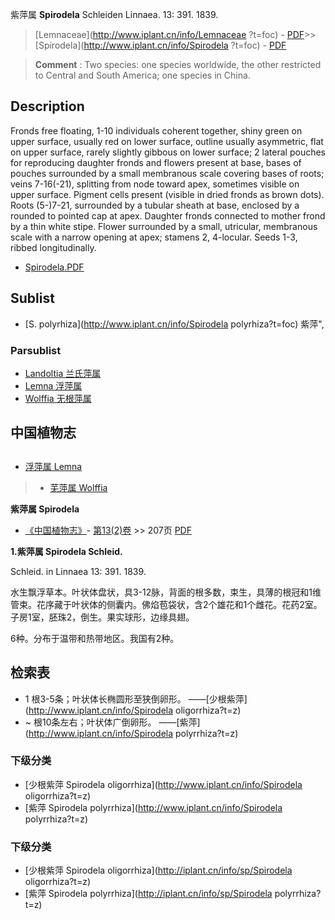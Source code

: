 紫萍属 **Spirodela** Schleiden Linnaea. 13: 391. 1839.

> [Lemnaceae](http://www.iplant.cn/info/Lemnaceae ?t=foc) - [PDF](http://iplant.cn/foc/pdf/Lemnaceae.pdf)>>[Spirodela](http://www.iplant.cn/info/Spirodela ?t=foc) - [PDF](http://www.iplant.cn/foc/pdf/Spirodela.pdf)

> **Comment** : 
> Two species: one species worldwide, the other restricted to Central and South America; one species in China.

## Description

Fronds free floating, 1-10 individuals coherent together, shiny green on upper surface, usually red on lower surface, outline usually asymmetric, flat on upper surface, rarely slightly gibbous on lower surface; 2 lateral pouches for reproducing daughter fronds and flowers present at base, bases of pouches surrounded by a small membranous scale covering bases of roots; veins 7-16(-21), splitting from node toward apex, sometimes visible on upper surface. Pigment cells present (visible in dried fronds as brown dots). Roots (5-)7-21, surrounded by a tubular sheath at base, enclosed by a rounded to pointed cap at apex. Daughter fronds connected to mother frond by a thin white stipe. Flower surrounded by a small, utricular, membranous scale with a narrow opening at apex; stamens 2, 4-locular. Seeds 1-3, ribbed longitudinally.

* [Spirodela.PDF](http://iplant.cn/foc/pdf/Spirodela.pdf)

## Sublist

* [S.  polyrhiza](http://www.iplant.cn/info/Spirodela polyrhiza?t=foc) 紫萍",

### Parsublist

* [Landoltia  兰氏萍属](http://www.iplant.cn/info/Landoltia?t=foc)
* [Lemna  浮萍属](http://www.iplant.cn/info/Lemna?t=foc)
* [Wolffia  无根萍属](http://www.iplant.cn/info/Wolffia?t=foc)

## 中国植物志

## 
* [浮萍属  Lemna](http://www.iplant.cn/info/Lemna?t=z)
> * [芜萍属  Wolffia](http://www.iplant.cn/info/Wolffia?t=z)

**紫萍属 Spirodela**

* [《中国植物志》](http://www.iplant.cn/frps)- [第13(2)卷](http://www.iplant.cn/frps/vol/13(2)) >> 207页 [PDF](http://www.iplant.cn/frps/pdf/13(2)/207y.pdf)

**1.紫萍属 Spirodela Schleid.**

Schleid. in Linnaea 13: 391. 1839.

水生飘浮草本。叶状体盘状，具3-12脉，背面的根多数，束生，具薄的根冠和1维管束。花序藏于叶状体的侧囊内。佛焰苞袋状，含2个雄花和1个雌花。花药2室。子房1室，胚珠2，倒生。果实球形，边缘具翅。

6种。分布于温带和热带地区。我国有2种。

## 检索表
* 1 根3-5条；叶状体长椭圆形至狭倒卵形。 ——[少根紫萍](http://www.iplant.cn/info/Spirodela oligorrhiza?t=z)
* ~ 根10条左右；叶状体广倒卵形。 ——[紫萍](http://www.iplant.cn/info/Spirodela polyrrhiza?t=z)

### 下级分类
* [少根紫萍  Spirodela oligorrhiza](http://www.iplant.cn/info/Spirodela oligorrhiza?t=z)
* [紫萍  Spirodela polyrrhiza](http://www.iplant.cn/info/Spirodela polyrrhiza?t=z)

### 下级分类
* [少根紫萍  Spirodela oligorrhiza](http://iplant.cn/info/sp/Spirodela oligorrhiza?t=z)
* [紫萍  Spirodela polyrrhiza](http://iplant.cn/info/sp/Spirodela polyrrhiza?t=z)
